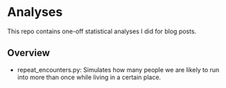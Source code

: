 # Analyses

This repo contains one-off statistical analyses I did for blog posts.

## Overview

* repeat_encounters.py: Simulates how many people we are likely to run into more than once while living in a certain place.
